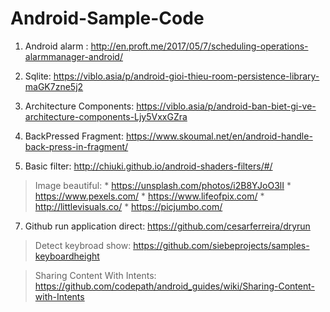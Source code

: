 # Android-Sample-Code

1. Android alarm : http://en.proft.me/2017/05/7/scheduling-operations-alarmmanager-android/

2. Sqlite: https://viblo.asia/p/android-gioi-thieu-room-persistence-library-maGK7zne5j2

3. Architecture Components: https://viblo.asia/p/android-ban-biet-gi-ve-architecture-components-Ljy5VxxGZra

4. BackPressed Fragment: https://www.skoumal.net/en/android-handle-back-press-in-fragment/

5. Basic filter: http://chiuki.github.io/android-shaders-filters/#/

> Image beautiful: 
        * https://unsplash.com/photos/i2B8YJoO3lI
        * https://www.pexels.com/
        * https://www.lifeofpix.com/
        * http://littlevisuals.co/
        * https://picjumbo.com/
        

7. Github run application direct: https://github.com/cesarferreira/dryrun 


> Detect keybroad show: https://github.com/siebeprojects/samples-keyboardheight


> Sharing Content With Intents: https://github.com/codepath/android_guides/wiki/Sharing-Content-with-Intents

